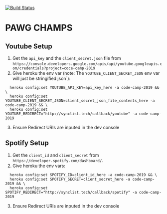 [![Build Status](https://travis-ci.com/coltonmorris/code-camp-2019.svg?branch=master)](https://travis-ci.com/coltonmorris/code-camp-2019)
# PAWG CHAMPS



## Youtube Setup
1. Get the `api_key` and the `client_secret.json` file from `https://console.developers.google.com/apis/api/youtube.googleapis.com/credentials?project=coce-camp-2019`
2. Give heroku the env var (note: The `YOUTUBE_CLIENT_SECRET_JSON` env var will just be stringified json`):
```
  heroku config:set YOUTUBE_API_KEY=api_key_here -a code-camp-2019 && \
  heroku config:set YOUTUBE_CLIENT_SECRET_JSON=client_secret_json_file_contents_here -a code-camp-2019 && \
  heroku config:set YOUTUBE_REDIRECT="http://synclist.tech/callback/youtube" -a code-camp-2019
```
3. Ensure Redirect URIs are inputed in the dev console


## Spotify Setup
1. Get the `client_id` and `client_secret` from `https://developer.spotify.com/dashboard/`.
2. Give heroku the env vars:
```
  heroku config:set SPOTIFY_ID=client_id_here -a code-camp-2019 && \
  heroku config:set SPOTIFY_SECRET=client_secret_here -a code-camp-2019 && \
  heroku config:set SPOTIFY_REDIRECT="http://synclist.tech/callback/spotify" -a code-camp-2019
```
3. Ensure Redirect URIs are inputed in the dev console
